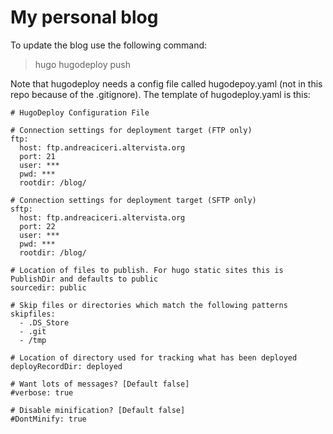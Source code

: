 # My personal blog
To update the blog use the following command:
> hugo
> hugodeploy push

Note that hugodeploy needs a config file called hugodepoy.yaml (not in this repo because of the .gitignore).
The template of hugodeploy.yaml is this:

```
# HugoDeploy Configuration File

# Connection settings for deployment target (FTP only)
ftp:
  host: ftp.andreaciceri.altervista.org
  port: 21
  user: ***
  pwd: ***
  rootdir: /blog/

# Connection settings for deployment target (SFTP only)
sftp:
  host: ftp.andreaciceri.altervista.org
  port: 22
  user: ***
  pwd: ***
  rootdir: /blog/

# Location of files to publish. For hugo static sites this is PublishDir and defaults to public
sourcedir: public

# Skip files or directories which match the following patterns
skipfiles:
  - .DS_Store
  - .git
  - /tmp

# Location of directory used for tracking what has been deployed
deployRecordDir: deployed

# Want lots of messages? [Default false]
#verbose: true

# Disable minification? [Default false]
#DontMinify: true
```

